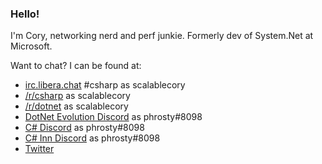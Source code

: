 ### Hello!

I'm Cory, networking nerd and perf junkie. Formerly dev of System.Net at Microsoft.

Want to chat? I can be found at:
- [irc.libera.chat](https://libera.chat/) #csharp as scalablecory
- [/r/csharp](https://www.reddit.com/r/csharp/) as scalablecory
- [/r/dotnet](https://www.reddit.com/r/dotnet/) as scalablecory
- [DotNet Evolution Discord](https://discord.gg/qgqQqch) as phrosty#8098
- [C# Discord](https://discord.gg/csharp) as phrosty#8098
- [C# Inn Discord](https://discord.gg/rCMKcUU) as phrosty#8098
- [Twitter](https://twitter.com/scalablecory)
